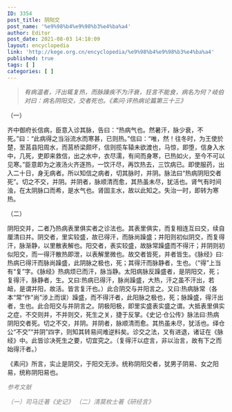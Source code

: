 ```yaml
---
ID: 3354
post_title: 阴阳交
post_name: '%e9%98%b4%e9%98%b3%e4%ba%a4'
author: Editor
post_date: 2021-08-03 14:18:09
layout: encyclopedia
link: 'http://kege.org.cn/encyclopedia/%e9%98%b4%e9%98%b3%e4%ba%a4'
published: true
tags: [ ]
categories: [ ]
---
```

<blockquote><em>有病温者，汗出辄复热，而脉躁疾不为汗衰，狂言不能食，病名为何？岐伯对曰：病名阴阳交，交者死也。《素问·评热病论篇第三十三》</em></blockquote>
（一）

齐中御府长信病，臣意入诊其脉，告曰：“热病气也。然暑汗，脉少衰，不死。”曰：“此病得之当浴流水而寒甚，已则热。”信曰：“唯，然！往冬时，为王使於楚，至莒县阳周水，而莒桥梁颇坏，信则揽车辕未欲渡也，马惊，即堕，信身入水中，几死，吏即来救信，出之水中，衣尽濡，有间而身寒，已热如火，至今不可以见寒。”臣意即为之液汤火齐逐热，一饮汗尽，再饮热去，三饮病已。即使服药，出入二十日，身无病者。所以知信之病者，切其脉时，并阴。脉法曰“热病阴阳交者死”。切之不交，并阴。并阴者，脉顺清而愈，其热虽未尽，犹活也。肾气有时间浊，在太阴脉口而希，是水气也。肾固主水，故以此知之。失治一时，即转为寒热。

（二）

阴阳交并，二者乃热病表里俱实者之诊法也。其表里俱实，而复相连互曰交，续自厘清曰并。阴交者，里实较盛，故已得汗，而脉尚躁盛；并阳则初似阴交，而复得汗，脉渐静，以里散表解也。阳交者，表实较盛，故脉常躁盛而不得汗；并阴则初似阳交，而一得汗散热即泄，以表解里微也。故交者皆死，并者皆生。《脉经》曰∶热病已得汗而脉尚躁盛，此阴脉之极也，死；其得汗而脉静者，生也。（“得”上当有“复”字。《脉经》热病烦已而汗，脉当静。太阳病脉反躁盛者，是阴阳交，死；复得汗，脉静者，生。又曰∶热病已得汗，脉尚躁盛，大热，汗之虽不汗出，若衄，是谓并阳，故活。皆言复汗也。）此合阴交与并阳言之。又曰∶热病脉常（各本“常”作“尚”涉上而误）躁盛，而不得汗者，此阳脉之极也，死；脉躁盛，得汗出者，生也。此合阳交与并阴言之。阴极阳极，即里实盛表实盛之谓。大抵表里俱实之症，不交则并，不并则交，死生之关，捷于反掌。《史记·仓公传》脉法曰∶热病阴阳交者死。切之不交，并阴。并阴者，脉顺清而愈。其热虽未尽，犹活也。绎仓公“不交”“并阴”四字，则知其转易间难逆料矣。诊交之法，又有进退，诸证在《脉经》中。此皆诊决死生之要，切宜究之。（复得汗以症言，非以治言，故有下之而始得汗者。）

《素问》所言，实止是阴交，于阳交无涉。统称阴阳交者，犹男子阴易、女之阳易，统称阴阳易也。

<span style="color: #808080;"><em>参考文献</em></span>

<span style="color: #808080;"><em>（一）司马迁著《史记》</em></span>
<span style="color: #808080;"><em>（二）清莫枚士著《研经言》</em></span>